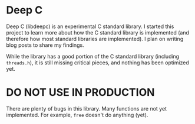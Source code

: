 # Deep C

Deep C (libdeepc) is an experimental C standard library. I started this project
to learn more about how the C standard library is implemented (and therefore
how most standard libraries are implemented). I plan on writing blog posts to
share my findings.

While the library has a good portion of the C standard library (including
`threads.h`), it is still missing critical pieces, and nothing has been
optimized yet.

# DO NOT USE IN PRODUCTION

There are plenty of bugs in this library. Many functions are not yet
implemented. For example, `free` doesn't do anything (yet).
